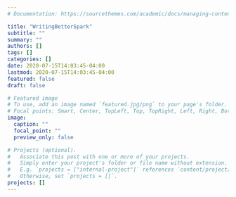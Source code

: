 ```yaml
---
# Documentation: https://sourcethemes.com/academic/docs/managing-content/

title: "WritingBetterSpark"
subtitle: ""
summary: ""
authors: []
tags: []
categories: []
date: 2020-07-15T14:03:45-04:00
lastmod: 2020-07-15T14:03:45-04:00
featured: false
draft: false

# Featured image
# To use, add an image named `featured.jpg/png` to your page's folder.
# Focal points: Smart, Center, TopLeft, Top, TopRight, Left, Right, BottomLeft, Bottom, BottomRight.
image:
  caption: ""
  focal_point: ""
  preview_only: false

# Projects (optional).
#   Associate this post with one or more of your projects.
#   Simply enter your project's folder or file name without extension.
#   E.g. `projects = ["internal-project"]` references `content/project/deep-learning/index.md`.
#   Otherwise, set `projects = []`.
projects: []
---
```

